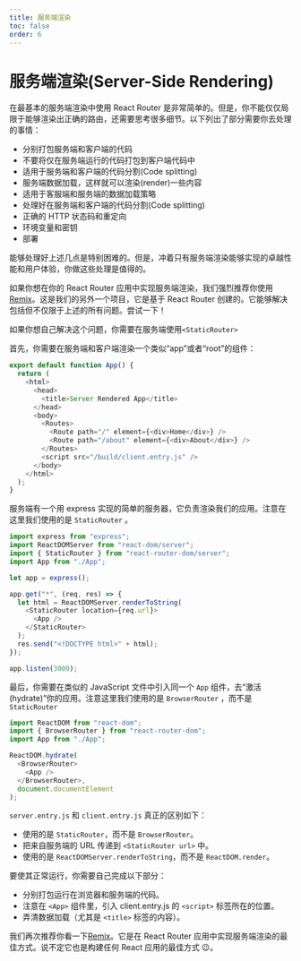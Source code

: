```yaml
---
title: 服务端渲染
toc: false
order: 6
---
```


# 服务端渲染(Server-Side Rendering)

在最基本的服务端渲染中使用 React Router 是非常简单的。但是，你不能仅仅局限于能够渲染出正确的路由，还需要思考很多细节。以下列出了部分需要你去处理的事情：

- 分别打包服务端和客户端的代码
- 不要将仅在服务端运行的代码打包到客户端代码中
- 适用于服务端和客户端的代码分割(Code splitting)
- 服务端数据加载，这样就可以渲染(render)一些内容
- 适用于客服端和服务端的数据加载策略
- 处理好在服务端和客户端的代码分割(Code splitting)
- 正确的 HTTP 状态码和重定向
- 环境变量和密钥
- 部署

能够处理好上述几点是特别困难的。但是，冲着只有服务端渲染能够实现的卓越性能和用户体验，你做这些处理是值得的。

如果你想在你的 React Router 应用中实现服务端渲染，我们强烈推荐你使用 [Remix](https://remix.run)。这是我们的另外一个项目，它是基于 React Router 创建的。它能够解决包括但不仅限于上述的所有问题。尝试一下！

如果你想自己解决这个问题，你需要在服务端使用`<StaticRouter>`

首先，你需要在服务端和客户端渲染一个类似“app”或者“root”的组件：

```js filename=App.js
export default function App() {
  return (
    <html>
      <head>
        <title>Server Rendered App</title>
      </head>
      <body>
        <Routes>
          <Route path="/" element={<div>Home</div>} />
          <Route path="/about" element={<div>About</div>} />
        </Routes>
        <script src="/build/client.entry.js" />
      </body>
    </html>
  );
}
```

服务端有一个用 express 实现的简单的服务器，它负责渲染我们的应用。注意在这里我们使用的是 `StaticRouter` 。

```js filename=server.entry.js
import express from "express";
import ReactDOMServer from "react-dom/server";
import { StaticRouter } from "react-router-dom/server";
import App from "./App";

let app = express();

app.get("*", (req, res) => {
  let html = ReactDOMServer.renderToString(
    <StaticRouter location={req.url}>
      <App />
    </StaticRouter>
  );
  res.send("<!DOCTYPE html>" + html);
});

app.listen(3000);
```

最后，你需要在类似的 JavaScript 文件中引入同一个 `App` 组件，去“激活(hydrate)”你的应用。注意这里我们使用的是 `BrowserRouter` ，而不是`StaticRouter`

```js filename=client.entry.js
import ReactDOM from "react-dom";
import { BrowserRouter } from "react-router-dom";
import App from "./App";

ReactDOM.hydrate(
  <BrowserRouter>
    <App />
  </BrowserRouter>,
  document.documentElement
);
```

`server.entry.js` 和 `client.entry.js` 真正的区别如下：

- 使用的是 `StaticRouter`，而不是 `BrowserRouter`。
- 把来自服务端的 URL 传递到 `<StaticRouter url>` 中。
- 使用的是 `ReactDOMServer.renderToString`，而不是 `ReactDOM.render`。

要使其正常运行，你需要自己完成以下部分：

- 分别打包运行在浏览器和服务端的代码。
- 注意在 `<App>` 组件里，引入 client.entry.js 的 `<script>` 标签所在的位置。
- 弄清数据加载（尤其是 `<title>` 标签的内容）。

我们再次推荐你看一下[Remix](https://remix.run)。它是在 React Router 应用中实现服务端渲染的最佳方式。说不定它也是构建任何 React 应用的最佳方式 😉。
